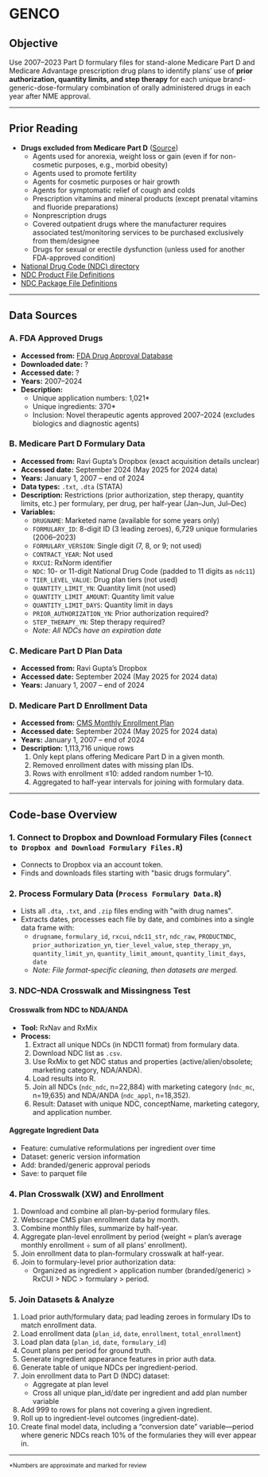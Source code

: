 # GENCO

## Objective

Use 2007–2023 Part D formulary files for stand-alone Medicare Part D and Medicare Advantage prescription drug plans to identify plans’ use of **prior authorization, quantity limits, and step therapy** for each unique brand-generic-dose-formulary combination of orally administered drugs in each year after NME approval.

---

## Prior Reading

- **Drugs excluded from Medicare Part D** ([Source](#))
    - Agents used for anorexia, weight loss or gain (even if for non-cosmetic purposes, e.g., morbid obesity)
    - Agents used to promote fertility
    - Agents for cosmetic purposes or hair growth
    - Agents for symptomatic relief of cough and colds
    - Prescription vitamins and mineral products (except prenatal vitamins and fluoride preparations)
    - Nonprescription drugs
    - Covered outpatient drugs where the manufacturer requires associated test/monitoring services to be purchased exclusively from them/designee
    - Drugs for sexual or erectile dysfunction (unless used for another FDA-approved condition)
- [National Drug Code (NDC) directory](https://www.fda.gov/drugs/drug-approvals-and-databases/national-drug-code-directory)
- [NDC Product File Definitions](https://www.fda.gov/drugs/drug-approvals-and-databases/ndc-product-file-definitions)
- [NDC Package File Definitions](https://www.fda.gov/drugs/drug-approvals-and-databases/ndc-package-file-definitions)

---

## Data Sources

### A. FDA Approved Drugs
- **Accessed from:** [FDA Drug Approval Database](https://www.accessdata.fda.gov/scripts/cder/daf/index.cfm)
- **Downloaded date:** ?
- **Accessed date:** ?
- **Years:** 2007–2024
- **Description:**
    - Unique application numbers: 1,021*
    - Unique ingredients: 370*
    - Inclusion: Novel therapeutic agents approved 2007–2024 (excludes biologics and diagnostic agents)

### B. Medicare Part D Formulary Data
- **Accessed from:** Ravi Gupta’s Dropbox (exact acquisition details unclear)
- **Accessed date:** September 2024 (May 2025 for 2024 data)
- **Years:** January 1, 2007 – end of 2024
- **Data types:** `.txt`, `.dta` (STATA)
- **Description:** Restrictions (prior authorization, step therapy, quantity limits, etc.) per formulary, per drug, per half-year (Jan–Jun, Jul–Dec)
- **Variables:**
    - `DRUGNAME`: Marketed name (available for some years only)
    - `FORMULARY_ID`: 8-digit ID (3 leading zeroes), 6,729 unique formularies (2006–2023)
    - `FORMULARY_VERSION`: Single digit (7, 8, or 9; not used)
    - `CONTRACT_YEAR`: Not used
    - `RXCUI`: RxNorm identifier
    - `NDC`: 10- or 11-digit National Drug Code (padded to 11 digits as `ndc11`)
    - `TIER_LEVEL_VALUE`: Drug plan tiers (not used)
    - `QUANTITY_LIMIT_YN`: Quantity limit (not used)
    - `QUANTITY_LIMIT_AMOUNT`: Quantity limit value
    - `QUANTITY_LIMIT_DAYS`: Quantity limit in days
    - `PRIOR_AUTHORIZATION_YN`: Prior authorization required?
    - `STEP_THERAPY_YN`: Step therapy required?
    - _Note: All NDCs have an expiration date_

### C. Medicare Part D Plan Data
- **Accessed from:** Ravi Gupta’s Dropbox
- **Accessed date:** September 2024 (May 2025 for 2024 data)
- **Years:** January 1, 2007 – end of 2024

### D. Medicare Part D Enrollment Data
- **Accessed from:** [CMS Monthly Enrollment Plan](https://www.cms.gov/data-research/statistics-trends-and-reports/medicare-advantagepart-d-contract-and-enrollment-data/monthly-enrollment-plan)
- **Accessed date:** September 2024 (May 2025 for 2024 data)
- **Years:** January 1, 2007 – end of 2024
- **Description:** 1,113,716 unique rows
    1. Only kept plans offering Medicare Part D in a given month.
    2. Removed enrollment dates with missing plan IDs.
    3. Rows with enrollment ≤10: added random number 1–10.
    4. Aggregated to half-year intervals for joining with formulary data.

---

## Code-base Overview

### 1. Connect to Dropbox and Download Formulary Files (`Connect to Dropbox and Download Formulary Files.R`)
- Connects to Dropbox via an account token.
- Finds and downloads files starting with "basic drugs formulary".

### 2. Process Formulary Data (`Process Formulary Data.R`)
- Lists all `.dta`, `.txt`, and `.zip` files ending with "with drug names".
- Extracts dates, processes each file by date, and combines into a single data frame with:
    - `drugname`, `formulary_id`, `rxcui`, `ndc11_str`, `ndc_raw`, `PRODUCTNDC`, `prior_authorization_yn`, `tier_level_value`, `step_therapy_yn`, `quantity_limit_yn`, `quantity_limit_amount`, `quantity_limit_days`, `date`
    - _Note: File format-specific cleaning, then datasets are merged._

### 3. NDC–NDA Crosswalk and Missingness Test

#### Crosswalk from NDC to NDA/ANDA
- **Tool:** RxNav and RxMix
- **Process:**
    1. Extract all unique NDCs (in NDC11 format) from formulary data.
    2. Download NDC list as `.csv`.
    3. Use RxMix to get NDC status and properties (active/alien/obsolete; marketing category, NDA/ANDA).
    4. Load results into R.
    5. Join all NDCs (`ndc_ndc`, n=22,884) with marketing category (`ndc_mc`, n=19,635) and NDA/ANDA (`ndc_appl`, n=18,352).
    6. Result: Dataset with unique NDC, conceptName, marketing category, and application number.

#### Aggregate Ingredient Data
- Feature: cumulative reformulations per ingredient over time
- Dataset: generic version information
- Add: branded/generic approval periods
- Save: to parquet file

### 4. Plan Crosswalk (XW) and Enrollment

1. Download and combine all plan-by-period formulary files.
2. Webscrape CMS plan enrollment data by month.
3. Combine monthly files, summarize by half-year.
4. Aggregate plan-level enrollment by period (weight = plan’s average monthly enrollment ÷ sum of all plans’ enrollment).
5. Join enrollment data to plan-formulary crosswalk at half-year.
6. Join to formulary-level prior authorization data:
    - Organized as ingredient > application number (branded/generic) > RxCUI > NDC > formulary > period.

### 5. Join Datasets & Analyze

1. Load prior auth/formulary data; pad leading zeroes in formulary IDs to match enrollment data.
2. Load enrollment data (`plan_id`, `date`, `enrollment`, `total_enrollment`)
3. Load plan data (`plan_id`, `date`, `formulary_id`)
4. Count plans per period for ground truth.
5. Generate ingredient appearance features in prior auth data.
6. Generate table of unique NDCs per ingredient-period.
7. Join enrollment data to Part D (NDC) dataset:
    - Aggregate at plan level
    - Cross all unique plan_id/date per ingredient and add plan number variable
8. Add 999 to rows for plans not covering a given ingredient.
9. Roll up to ingredient-level outcomes (ingredient-date).
10. Create final model data, including a “conversion date” variable—period where generic NDCs reach 10% of the formularies they will ever appear in.

---

<sub>*Numbers are approximate and marked for review</sub>
